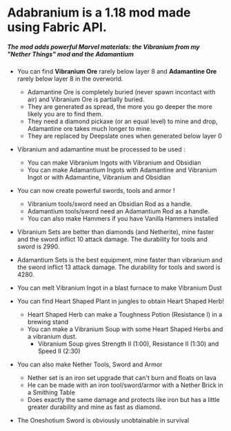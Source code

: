 
# Adabranium is a 1.18 mod made using Fabric API.

##### The mod adds powerful Marvel materials: the Vibranium from my "Nether Things" mod and the Adamantium

- You can find **Vibranium Ore** rarely below layer 8 and **Adamantine Ore** rarely below layer 8 in the overworld.

  - Adamantine Ore is completely buried (never spawn incontact with air) and Vibranium Ore is partially buried.
  - They are generated as spread, the more you go deeper the more likely you are to find them.
  - They need a diamond pickaxe (or an equal level) to mine and drop, Adamantine ore takes much longer to
    mine.
  - They are replaced by Deepslate ones when generated below layer 0
  
  
- Vibranium and adamantine must be processed to be used :
  - You can make Vibranium Ingots with Vibranium and Obsidian
  - You can make Adamantium Ingots with Adamantine and Vibranium Ingot or with Adamantine, Vibranium and Obsidian

- You can now create powerful swords, tools and armor !
  - Vibranium tools/sword need an Obsidian Rod as a handle.
  - Adamantium tools/sword need an Adamantium Rod as a handle.
  - You can also make Hammers if you have Vanilla Hammers installed
  
- Vibranium Sets are better than diamonds (and Netherite), mine faster and the sword inflict 10 attack damage. The
  durability for tools and sword is 2990.
- Adamantium Sets is the best equipment, mine faster than vibranium and the sword inflict 13 attack damage. The
  durability for tools and sword is 4280.
  

- You can melt Vibranium Ingot in a blast furnace to make Vibranium Dust
- You can find Heart Shaped Plant in jungles to obtain Heart Shaped Herb!
  - Heart Shaped Herb can make a Toughness Potion (Resistance I) in a brewing stand
  - You can make a Vibranium Soup with some Heart Shaped Herbs and a vibranium dust.
    - Vibranium Soup gives Strength II (1:00), Resistance II (1:30) and Speed II (2:30)
  

- You can also make Nether Tools, Sword and Armor
  - Nether set is an iron set upgrade that can't burn and floats on lava
  - He can be made with an iron tool/sword/armor with a Nether Brick in a Smithing Table
  - Does exactly the same damage and protects like iron but has a little greater durability and mine as fast as diamond.
  

- The Oneshotium Sword is obviously unobtainable in survival
